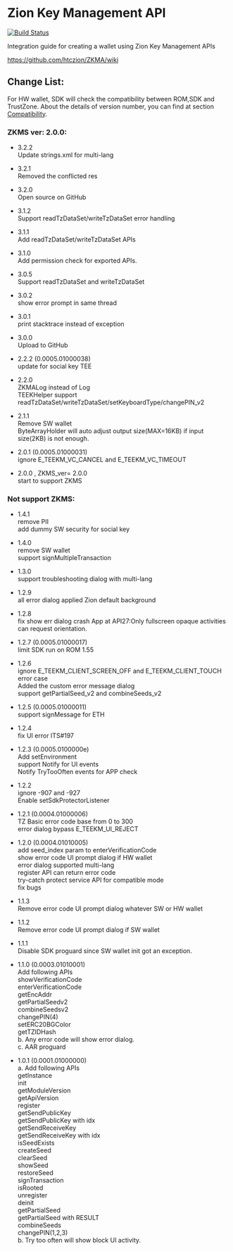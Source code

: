 # Zion Key Management API 

[![Build Status](https://travis-ci.com/htczion/ZKMA.svg?branch=master)](https://travis-ci.com/htczion/ZKMA)

Integration guide for creating a wallet using Zion Key Management APIs

https://github.com/htczion/ZKMA/wiki



## Change List:  
For HW wallet, SDK will check the compatibility between ROM,SDK and TrustZone. 
About the details of version number, you can find at section [Compatibility](https://github.com/htczion/ZKMA/wiki#compatibility).  

### ZKMS ver: 2.0.0:   

- 3.2.2  
    Update strings.xml for multi-lang  
  
- 3.2.1  
    Removed the conflicted res  
  
- 3.2.0  
    Open source on GitHub  
  
- 3.1.2  
   Support readTzDataSet/writeTzDataSet error handling  
  
- 3.1.1  
   Add readTzDataSet/writeTzDataSet APIs  
  
- 3.1.0  
   Add permission check for exported APIs.  
  
- 3.0.5  
   Support readTzDataSet and writeTzDataSet  
  
- 3.0.2  
   show error prompt in same thread  
  
- 3.0.1  
   print stacktrace instead of exception  
  
- 3.0.0  
   Upload to GitHub  
     
- 2.2.2 (0.0005.01000038)  
   update for social key TEE  
  
- 2.2.0  
   ZKMALog instead of Log  
   TEEKHelper support readTzDataSet/writeTzDataSet/setKeyboardType/changePIN_v2  
  
- 2.1.1  
   Remove SW wallet  
   ByteArrayHolder will auto adjust output size(MAX=16KB) if input size(2KB) is not enough.  
  
- 2.0.1 (0.0005.01000031)  
   ignore E_TEEKM_VC_CANCEL and E_TEEKM_VC_TIMEOUT  
  
- 2.0.0 , ZKMS_ver= 2.0.0  
   start to support ZKMS  
  
### Not support ZKMS:   
  
- 1.4.1  
  remove PII  
  add dummy SW security for social key  
  
- 1.4.0  
  remove SW wallet  
  support signMultipleTransaction  
  
- 1.3.0  
  support troubleshooting dialog with multi-lang  
  
- 1.2.9  
  all error dialog applied Zion default background  
  
- 1.2.8  
  fix show err dialog crash App at API27:Only fullscreen opaque activities can request orientation.  
  
- 1.2.7 (0.0005.01000017)  
  limit SDK run on ROM 1.55  
  
- 1.2.6  
  ignore E_TEEKM_CLIENT_SCREEN_OFF and E_TEEKM_CLIENT_TOUCH error case  
  Added the custom error message dialog  
  support getPartialSeed_v2 and combineSeeds_v2  
  
- 1.2.5 (0.0005.01000011)  
  support signMessage for ETH  
  
- 1.2.4  
  fix UI error ITS#197  
  
- 1.2.3 (0.0005.0100000e)  
  Add setEnvironment  
  support Notify for UI events  
  Notify TryTooOften events for APP check  
  
- 1.2.2  
  ignore -907 and -927  
  Enable setSdkProtectorListener  
  
- 1.2.1 (0.0004.01000006)  
  TZ Basic error code base from 0 to 300  
  error dialog bypass E_TEEKM_UI_REJECT  
  
- 1.2.0 (0.0004.01010005)  
  add seed_index param to enterVerificationCode  
  show error code UI prompt dialog if HW wallet  
  error dialog supported multi-lang  
  register API can return error code  
  try-catch protect service API for compatible mode  
  fix bugs  
  
- 1.1.3  
  Remove error code UI prompt dialog whatever SW or HW wallet  
  
- 1.1.2  
  Remove error code UI prompt dialog if SW wallet  
  
- 1.1.1  
  Disable SDK proguard since SW wallet init got an exception.  
  
- 1.1.0 (0.0003.01010001)  
  Add following APIs  
	showVerificationCode  
	enterVerificationCode  
	getEncAddr  
	getPartialSeedv2  
	combineSeedsv2  
	changePIN(4)  
	setERC20BGColor  
	getTZIDHash  
  b. Any error code will show error dialog.  
  c. AAR proguard  
  
- 1.0.1 (0.0001.01000000)  
  a. Add following APIs  
	getInstance  
	init  
	getModuleVersion  
	getApiVersion  
	register  
	getSendPublicKey  
	getSendPublicKey with idx  
	getSendReceiveKey  
	getSendReceiveKey with idx  
	isSeedExists  
	createSeed  
	clearSeed  
	showSeed  
	restoreSeed  
	signTransaction  
	isRooted  
	unregister  
	deinit  
	getPartialSeed  
	getPartialSeed with RESULT  
	combineSeeds  
	changePIN(1,2,3)  
  b. Try too often will show block UI activity.	  

